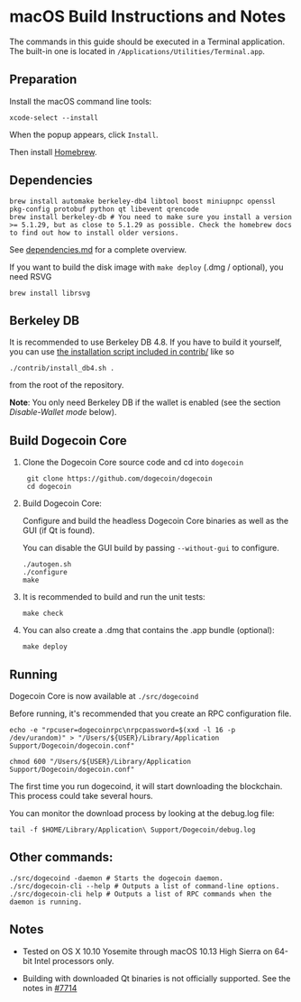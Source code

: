 macOS Build Instructions and Notes
====================================
The commands in this guide should be executed in a Terminal application.
The built-in one is located in `/Applications/Utilities/Terminal.app`.

Preparation
-----------
Install the macOS command line tools:

`xcode-select --install`

When the popup appears, click `Install`.

Then install [Homebrew](https://brew.sh).

Dependencies
----------------------

    brew install automake berkeley-db4 libtool boost miniupnpc openssl pkg-config protobuf python qt libevent qrencode
    brew install berkeley-db # You need to make sure you install a version >= 5.1.29, but as close to 5.1.29 as possible. Check the homebrew docs to find out how to install older versions.

See [dependencies.md](dependencies.md) for a complete overview.

If you want to build the disk image with `make deploy` (.dmg / optional), you need RSVG

    brew install librsvg

Berkeley DB
-----------
It is recommended to use Berkeley DB 4.8. If you have to build it yourself,
you can use [the installation script included in contrib/](/contrib/install_db4.sh)
like so

```shell
./contrib/install_db4.sh .
```

from the root of the repository.

**Note**: You only need Berkeley DB if the wallet is enabled (see the section *Disable-Wallet mode* below).

Build Dogecoin Core
------------------------

1. Clone the Dogecoin Core source code and cd into `dogecoin`

        git clone https://github.com/dogecoin/dogecoin
        cd dogecoin

2.  Build Dogecoin Core:

    Configure and build the headless Dogecoin Core binaries as well as the GUI (if Qt is found).

    You can disable the GUI build by passing `--without-gui` to configure.

        ./autogen.sh
        ./configure
        make

3.  It is recommended to build and run the unit tests:

        make check

4.  You can also create a .dmg that contains the .app bundle (optional):

        make deploy

Running
-------

Dogecoin Core is now available at `./src/dogecoind`

Before running, it's recommended that you create an RPC configuration file.

    echo -e "rpcuser=dogecoinrpc\nrpcpassword=$(xxd -l 16 -p /dev/urandom)" > "/Users/${USER}/Library/Application Support/Dogecoin/dogecoin.conf"

    chmod 600 "/Users/${USER}/Library/Application Support/Dogecoin/dogecoin.conf"

The first time you run dogecoind, it will start downloading the blockchain. This process could take several hours.

You can monitor the download process by looking at the debug.log file:

    tail -f $HOME/Library/Application\ Support/Dogecoin/debug.log

Other commands:
-------

    ./src/dogecoind -daemon # Starts the dogecoin daemon.
    ./src/dogecoin-cli --help # Outputs a list of command-line options.
    ./src/dogecoin-cli help # Outputs a list of RPC commands when the daemon is running.

Notes
-----

* Tested on OS X 10.10 Yosemite through macOS 10.13 High Sierra on 64-bit Intel processors only.

* Building with downloaded Qt binaries is not officially supported. See the notes in [#7714](https://github.com/bitcoin/bitcoin/issues/7714)
